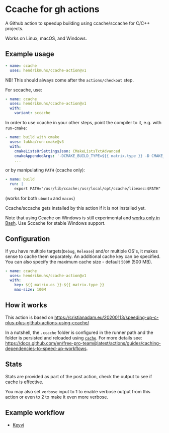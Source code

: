 # Ccache for gh actions

A Github action to speedup building using ccache/sccache for C/C++ projects.

Works on Linux, macOS, and Windows.

## Example usage

```yaml
- name: ccache
  uses: hendrikmuhs/ccache-action@v1
```

NB! This should always come after the `actions/checkout` step.

For sccache, use:

```yaml
- name: ccache
  uses: hendrikmuhs/ccache-action@v1
  with:
    variant: sccache
```

In order to use ccache in your other steps, point the compiler to it, e.g. with `run-cmake`:

```yaml
- name: build with cmake
  uses: lukka/run-cmake@v3
  with:
    cmakeListsOrSettingsJson: CMakeListsTxtAdvanced
    cmakeAppendedArgs: '-DCMAKE_BUILD_TYPE=${{ matrix.type }} -D CMAKE_C_COMPILER_LAUNCHER=ccache -D CMAKE_CXX_COMPILER_LAUNCHER=ccache'
    ...
```

or by manipulating `PATH` (ccache only):

```yaml
- name: build
  run: |
    export PATH="/usr/lib/ccache:/usr/local/opt/ccache/libexec:$PATH"
```

(works for both `ubuntu` and `macos`)

Ccache/sccache gets installed by this action if it is not installed yet.

Note that using Ccache on Windows is still experimental and [works only in Bash](https://github.com/ccache/ccache/issues/1023).
Use Sccache for stable Windows support.

## Configuration

If you have multiple targets(`Debug`, `Release`) and/or multiple OS's, it makes sense to cache them
separately. An additional cache key can be specified.
You can also specify the maximum cache size - default `500M` (500 MB).

```yaml
- name: ccache
  uses: hendrikmuhs/ccache-action@v1
  with:
    key: ${{ matrix.os }}-${{ matrix.type }}
    max-size: 100M
```

## How it works

This action is based on https://cristianadam.eu/20200113/speeding-up-c-plus-plus-github-actions-using-ccache/

In a nutshell, the `.ccache` folder is configured in the runner path and the folder is persisted and reloaded using [`cache`](https://github.com/actions/toolkit/tree/main/packages/cache).
For more details see: https://docs.github.com/en/free-pro-team@latest/actions/guides/caching-dependencies-to-speed-up-workflows.

## Stats

Stats are provided as part of the post action, check the output to see if cache is effective.

You may also set `verbose` input to 1 to enable verbose output from this action or even to 2
to make it even more verbose.

## Example workflow

 - [Keyvi](https://github.com/KeyviDev/keyvi/blob/master/.github/workflows/keyvi.yml)
